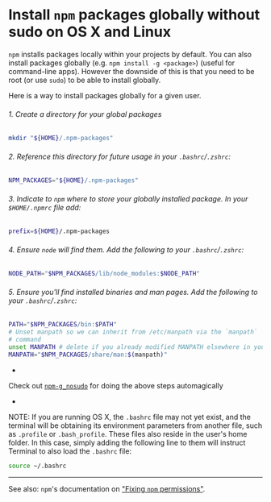 # Install `npm` packages globally without sudo on OS X and Linux

`npm` installs packages locally within your projects by default. You can also install packages globally (e.g. `npm install -g <package>`) (useful for command-line apps). However the downside of this is that you need to be root (or use `sudo`) to be able to install globally.

Here is a way to install packages globally for a given user.

###### 1. Create a directory for your global packages

```sh
mkdir "${HOME}/.npm-packages"
```

###### 2. Reference this directory for future usage in your `.bashrc`/`.zshrc`:

```sh
NPM_PACKAGES="${HOME}/.npm-packages"
```

###### 3. Indicate to `npm` where to store your globally installed package. In your `$HOME/.npmrc` file add:

```sh
prefix=${HOME}/.npm-packages
```

###### 4. Ensure `node` will find them. Add the following to your `.bashrc`/`.zshrc`:

```sh
NODE_PATH="$NPM_PACKAGES/lib/node_modules:$NODE_PATH"
```

###### 5. Ensure you'll find installed binaries and man pages. Add the following to your `.bashrc`/`.zshrc`:

```sh
PATH="$NPM_PACKAGES/bin:$PATH"
# Unset manpath so we can inherit from /etc/manpath via the `manpath`
# command
unset MANPATH # delete if you already modified MANPATH elsewhere in your config
MANPATH="$NPM_PACKAGES/share/man:$(manpath)"
```

-

Check out [`npm-g_nosudo`](https://github.com/glenpike/npm-g_nosudo) for doing the above steps automagically

-

NOTE: If you are running OS X, the `.bashrc` file may not yet exist, and the terminal will be obtaining its environment parameters from another file, such as `.profile` or `.bash_profile`. These files also reside in the user's home folder. In this case, simply adding the following line to them will instruct Terminal to also load the `.bashrc` file:

```sh
source ~/.bashrc
```

---

See also: `npm`'s documentation on
["Fixing `npm` permissions"](https://docs.npmjs.com/getting-started/fixing-npm-permissions).
